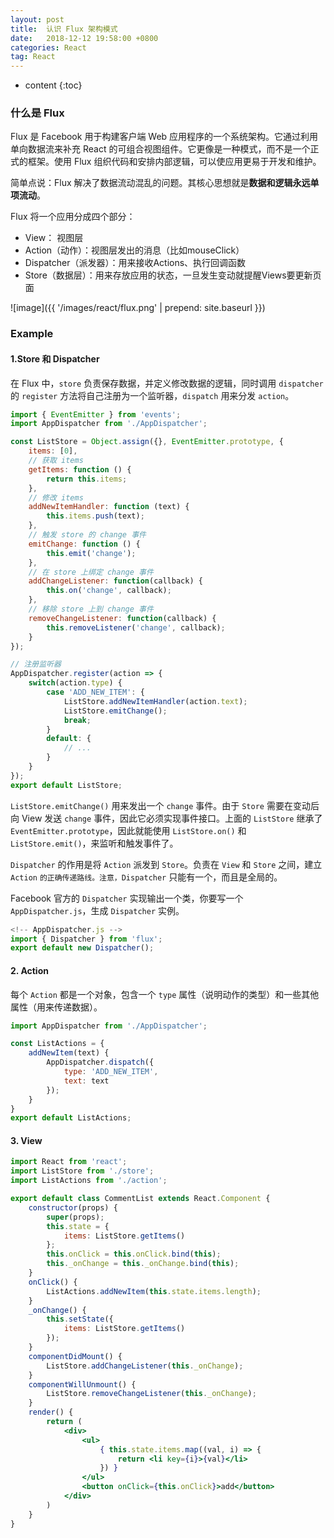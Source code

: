 ```yaml
---
layout: post
title:  认识 Flux 架构模式
date:   2018-12-12 19:58:00 +0800
categories: React
tag: React
---
```


* content
{:toc}

### 什么是 Flux

Flux 是 Facebook 用于构建客户端 Web 应用程序的一个系统架构。它通过利用单向数据流来补充 React 的可组合视图组件。它更像是一种模式，而不是一个正式的框架。使用 Flux 组织代码和安排内部逻辑，可以使应用更易于开发和维护。

简单点说：Flux 解决了数据流动混乱的问题。其核心思想就是**数据和逻辑永远单项流动**。

Flux 将一个应用分成四个部分：

* View： 视图层
* Action（动作）：视图层发出的消息（比如mouseClick）
* Dispatcher（派发器）：用来接收Actions、执行回调函数
* Store（数据层）：用来存放应用的状态，一旦发生变动就提醒Views要更新页面

![image]({{ '/images/react/flux.png' | prepend: site.baseurl }})

### Example

#### 1.Store 和 Dispatcher

在 Flux 中，`store` 负责保存数据，并定义修改数据的逻辑，同时调用 `dispatcher` 的 `register` 方法将自己注册为一个监听器，`dispatch` 用来分发 `action`。

```jsx
import { EventEmitter } from 'events';
import AppDispatcher from './AppDispatcher';

const ListStore = Object.assign({}, EventEmitter.prototype, {
    items: [0],
    // 获取 items
    getItems: function () {
        return this.items;
    },
    // 修改 items
    addNewItemHandler: function (text) {
        this.items.push(text);
    },
    // 触发 store 的 change 事件
    emitChange: function () {
        this.emit('change');
    },
    // 在 store 上绑定 change 事件
    addChangeListener: function(callback) {
        this.on('change', callback);
    },
    // 移除 store 上到 change 事件
    removeChangeListener: function(callback) {
        this.removeListener('change', callback);
    }
});

// 注册监听器
AppDispatcher.register(action => {
    switch(action.type) {
        case 'ADD_NEW_ITEM': {
            ListStore.addNewItemHandler(action.text);
            ListStore.emitChange();
            break;
        }
        default: {
            // ...
        }
    }
});
export default ListStore;
```

`ListStore.emitChange()` 用来发出一个 `change` 事件。由于 `Store` 需要在变动后向 View 发送 `change` 事件，因此它必须实现事件接口。上面的 `ListStore` 继承了 `EventEmitter.prototype`，因此就能使用 `ListStore.on()` 和 `ListStore.emit()`，来监听和触发事件了。

`Dispatcher` 的作用是将 `Action` 派发到 `Store`。负责在 `View` 和 `Store` 之间，建立 `Action` `的正确传递路线。注意，Dispatcher` 只能有一个，而且是全局的。

Facebook 官方的 `Dispatcher` 实现输出一个类，你要写一个 `AppDispatcher.js`，生成 `Dispatcher` 实例。

```js
<!-- AppDispatcher.js -->
import { Dispatcher } from 'flux';
export default new Dispatcher();
```

#### 2. Action

每个 `Action` 都是一个对象，包含一个 `type` 属性（说明动作的类型）和一些其他属性（用来传递数据）。

```jsx
import AppDispatcher from './AppDispatcher';

const ListActions = {
    addNewItem(text) {
        AppDispatcher.dispatch({
            type: 'ADD_NEW_ITEM',
            text: text
        });
    }
}
export default ListActions;
```

#### 3. View

```jsx
import React from 'react';
import ListStore from './store';
import ListActions from './action';

export default class CommentList extends React.Component {
    constructor(props) {
        super(props);
        this.state = {
            items: ListStore.getItems()
        };
        this.onClick = this.onClick.bind(this);
        this._onChange = this._onChange.bind(this);
    }
    onClick() {
        ListActions.addNewItem(this.state.items.length);
    }
    _onChange() {
        this.setState({
            items: ListStore.getItems()
        });
    }
    componentDidMount() {
        ListStore.addChangeListener(this._onChange);
    }
    componentWillUnmount() {
        ListStore.removeChangeListener(this._onChange);
    }
    render() {
        return (
            <div>
                <ul>
                    { this.state.items.map((val, i) => {
                        return <li key={i}>{val}</li>
                    }) }
                </ul>
                <button onClick={this.onClick}>add</button>
            </div>
        )
    }
}
```